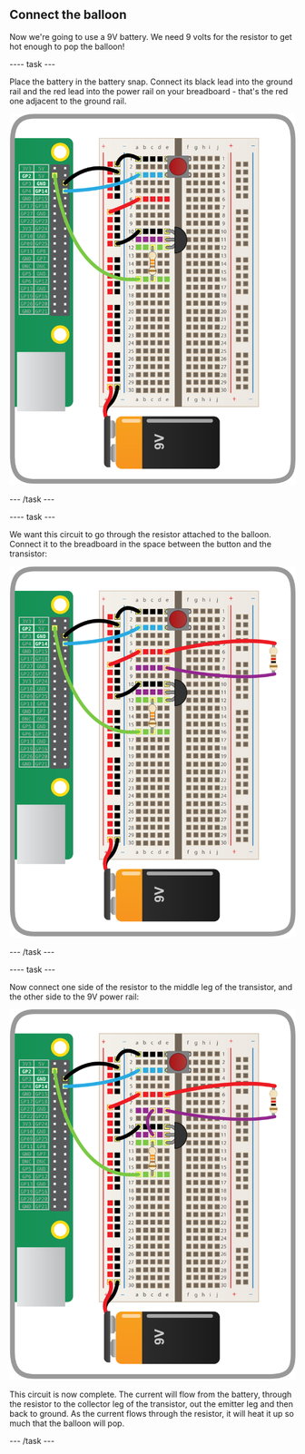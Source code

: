 ## Connect the balloon

Now we're going to use a 9V battery. We need 9 volts for the resistor to get hot enough to pop the balloon!

---- task ---

Place the battery in the battery snap. Connect its black lead into the ground rail and the red lead into the power rail on your breadboard - that's the red one adjacent to the ground rail.

![](images/connect-battery-snap.png)

--- /task ---

---- task ---

We want this circuit to go through the resistor attached to the balloon. Connect it to the breadboard in the space between the button and the transistor:

![](images/place-resistor.png)

--- /task ---

---- task ---

Now connect one side of the resistor to the middle leg of the transistor, and the other side to the 9V power rail:

![](images/connect-resistor.png)

This circuit is now complete. The current will flow from the battery, through the resistor to the collector leg of the transistor, out the emitter leg and then back to ground. As the current flows through the resistor, it will heat it up so much that the balloon will pop.

--- /task ---


